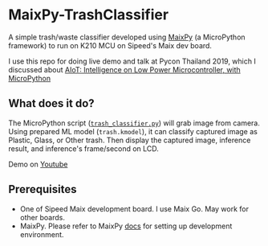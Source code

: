 # MaixPy-TrashClassifier
A simple trash/waste classifier developed using [MaixPy](https://github.com/sipeed/MaixPy) (a MicroPython framework) to run on K210 MCU on Sipeed's Maix dev board.

I use this repo for doing live demo and talk at Pycon Thailand 2019, which I discussed about [AIoT: Intelligence on Low Power Microcontroller, with MicroPython](https://th.pycon.org/en/schedule/) 

## What does it do?
The MicroPython script ([`trash_classifier.py`](https://github.com/andriyadi/MaixPy-TrashClassifier/blob/master/trash_classifier.py)) will grab image from camera. Using prepared ML model (`trash.kmodel`), it can classify captured image as Plastic, Glass, or Other trash. Then display the captured image, inference result, and inference's frame/second on LCD.

Demo on [Youtube](https://youtu.be/x3vW4LiNaRM?t=1054)

## Prerequisites

* One of Sipeed Maix development board. I use Maix Go. May work for other boards.
* MaixPy. Please refer to MaixPy [docs](https://maixpy.sipeed.com/en/) for setting up development environment.

